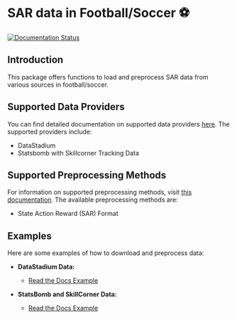 # SAR data in Football/Soccer ⚽
[![Documentation Status](https://readthedocs.org/projects/openstarlab/badge/?version=latest)](https://openstarlab.readthedocs.io/en/latest/Pre_Processing/Sports/index.html)

## Introduction
This package offers functions to load and preprocess SAR data from various sources in football/soccer.

## Supported Data Providers
You can find detailed documentation on supported data providers [here](https://openstarlab.readthedocs.io/en/latest/Pre_Processing/Sports/SAR_data/Data_Provider/Soccer/index.html). The supported providers include:

- DataStadium
- Statsbomb with Skillcorner Tracking Data

## Supported Preprocessing Methods
For information on supported preprocessing methods, visit [this documentation](https://openstarlab.readthedocs.io/en/latest/Pre_Processing/Sports/SAR_data/Data_Format/Soccer/index.html). The available preprocessing methods are:

- State Action Reward (SAR) Format

## Examples
Here are some examples of how to download and preprocess data:

- **DataStadium Data:**
  - [Read the Docs Example](https://openstarlab.readthedocs.io/en/latest/Pre_Processing/Sports/SAR_data/Example/Soccer/Example_1/contents.html)

- **StatsBomb and SkillCorner Data:**
  - [Read the Docs Example](https://openstarlab.readthedocs.io/en/latest/Pre_Processing/Sports/SAR_data/Example/Soccer/Example_2/contents.html)
